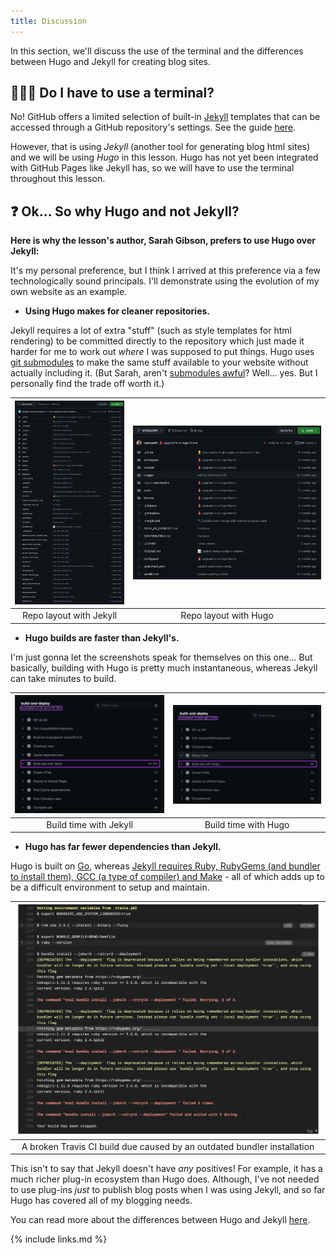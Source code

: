 ```yaml
---
title: Discussion
---
```


In this section, we'll discuss the use of the terminal and the differences between Hugo and Jekyll for creating blog sites.

## 🤷🏻‍♀️ Do I have to use a terminal?

No!
GitHub offers a limited selection of built-in [Jekyll](https://jekyllrb.com/) templates that can be accessed through a GitHub repository's settings.
See the guide [here](https://docs.github.com/en/pages/getting-started-with-github-pages/creating-a-github-pages-site).

However, that is using _Jekyll_ (another tool for generating blog html sites) and we will be using _Hugo_ in this lesson.
Hugo has not yet been integrated with GitHub Pages like Jekyll has, so we will have to use the terminal throughout this lesson.

## ❓ Ok... So why Hugo and not Jekyll?

**Here is why the lesson's author, Sarah Gibson, prefers to use Hugo over Jekyll:**

It's my personal preference, but I think I arrived at this preference via a few technologically sound principals.
I'll demonstrate using the evolution of my own website as an example.

- **Using Hugo makes for cleaner repositories.**

Jekyll requires a lot of extra "stuff" (such as style templates for html rendering) to be committed directly to the repository which just made it harder for me to work out _where_ I was supposed to put things.
Hugo uses [git submodules](https://git-scm.com/book/en/v2/Git-Tools-Submodules) to make the same stuff available to your website without actually including it.
(But Sarah, aren't [submodules awful](https://medium.com/@porteneuve/mastering-git-submodules-34c65e940407)?
Well... yes. But I personally find the trade off worth it.)

| ![repo_layout_with_jekyll](fig/../../fig/repo_layout_with_jekyll.png) | ![repo_layout_with_hugo](fig/../../fig/repo_layout_with_hugo.png) |
| :---: | :---: |
| Repo layout with Jekyll | Repo layout with Hugo |

- **Hugo builds are faster than Jekyll's.**

I'm just gonna let the screenshots speak for themselves on this one...
But basically, building with Hugo is pretty much instantaneous, whereas Jekyll can take minutes to build.

| ![build_time_with_jekyll](fig/../../fig/build_time_with_jekyll.png) | ![build_time_with_hugo](fig/../../fig/build_time_with_hugo.png) |
| :---: | :---: |
| Build time with Jekyll | Build time with Hugo |

- **Hugo has far fewer dependencies than Jekyll.**

Hugo is built on [Go](https://golang.org/), whereas [Jekyll requires Ruby, RubyGems (and bundler to install them), GCC (a type of compiler) and Make](https://jekyllrb.com/docs/#prerequisites) - all of which adds up to be a difficult environment to setup and maintain.

| ![broken_jekyll_build](fig/../../fig/broken_travis_build.png) |
| :---: |
| A broken Travis CI build due caused by an outdated bundler installation |

This isn't to say that Jekyll doesn't have _any_ positives!
For example, it has a much richer plug-in ecosystem than Hugo does.
Although, I've not needed to use plug-ins _just_ to publish blog posts when I was using Jekyll, and so far Hugo has covered all of my blogging needs.

You can read more about the differences between Hugo and Jekyll [here](https://opensource.com/article/17/5/hugo-vs-jekyll).

{% include links.md %}
